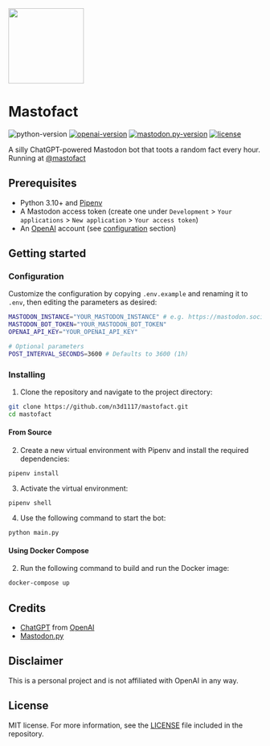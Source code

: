 <img src="https://user-images.githubusercontent.com/11541888/225115015-ce860820-9470-406b-bf24-a70b110ec67b.png" width="150" height="150">

# Mastofact
![python-version](https://img.shields.io/badge/python-3.10-blue.svg)
[![openai-version](https://img.shields.io/badge/openai-0.27.0-green.svg)](https://openai.com/)
[![mastodon.py-version](https://img.shields.io/badge/mastodon.py-1.8.0-red.svg)](https://openai.com/)
[![license](https://img.shields.io/badge/License-MIT-brightgreen.svg)](LICENSE)

A silly ChatGPT-powered Mastodon bot that toots a random fact every hour. Running at [@mastofact](https://mastodon.social/@mastofact)

## Prerequisites
- Python 3.10+ and [Pipenv](https://pipenv.readthedocs.io/en/latest/)
- A Mastodon access token (create one under `Development` > `Your applications` > `New application` > `Your access token`)
- An [OpenAI](https://openai.com) account (see [configuration](#configuration) section)

## Getting started

### Configuration
Customize the configuration by copying `.env.example` and renaming it to `.env`, then editing the parameters as desired:
```bash
MASTODON_INSTANCE="YOUR_MASTODON_INSTANCE" # e.g. https://mastodon.social/
MASTODON_BOT_TOKEN="YOUR_MASTODON_BOT_TOKEN"
OPENAI_API_KEY="YOUR_OPENAI_API_KEY"

# Optional parameters
POST_INTERVAL_SECONDS=3600 # Defaults to 3600 (1h)
```

### Installing
1. Clone the repository and navigate to the project directory:

```bash
git clone https://github.com/n3d1117/mastofact.git
cd mastofact
```

#### From Source
2. Create a new virtual environment with Pipenv and install the required dependencies:
```
pipenv install
```

3. Activate the virtual environment:
```
pipenv shell
```

4. Use the following command to start the bot:
```
python main.py
```

#### Using Docker Compose

2. Run the following command to build and run the Docker image:
```bash
docker-compose up
```

## Credits
- [ChatGPT](https://chat.openai.com/chat) from [OpenAI](https://openai.com)
- [Mastodon.py](https://github.com/halcy/Mastodon.py)

## Disclaimer
This is a personal project and is not affiliated with OpenAI in any way.

## License
MIT license. For more information, see the [LICENSE](LICENSE) file included in the repository.
